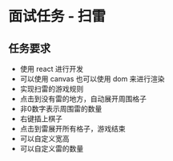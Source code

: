 # 面试任务 - 扫雷

## 任务要求

- 使用 react 进行开发
- 可以使用 canvas 也可以使用 dom 来进行渲染
- 实现扫雷的游戏规则
- 点击到没有雷的地方，自动展开周围格子
- 非0数字表示周围雷的数量
- 右键插上棋子
- 点击到雷展开所有格子，游戏结束
- 可以自定义宽高
- 可以自定义雷的数量
